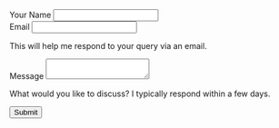 <form
  action="https://formspree.io/f/{FORM_ID}"
  class="fs-form"
  target="_top"
  method="POST"
>
  <div class="fs-field">
    <label class="fs-label" for="name">Your Name</label>
    <input class="fs-input" id="name" name="name" required />
  </div>
  <div class="fs-field">
    <label class="fs-label" for="email">Email</label>
    <input class="fs-input" id="email" name="email" required />
    <p class="fs-description">
      This will help me respond to your query via an email.
    </p>
  </div>
  <div class="fs-field">
    <label class="fs-label" for="message">Message</label>
    <textarea
      class="fs-textarea"
      id="message"
      name="message"
      required
    ></textarea>
    <p class="fs-description">What would you like to discuss? I typically respond within a few days.</p>
  </div>
  <div class="fs-button-group">
    <button class="fs-button" type="submit">Submit</button>
  </div>
</form>
